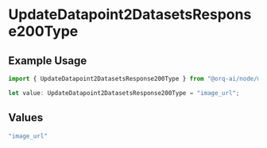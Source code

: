 # UpdateDatapoint2DatasetsResponse200Type

## Example Usage

```typescript
import { UpdateDatapoint2DatasetsResponse200Type } from "@orq-ai/node/models/operations";

let value: UpdateDatapoint2DatasetsResponse200Type = "image_url";
```

## Values

```typescript
"image_url"
```